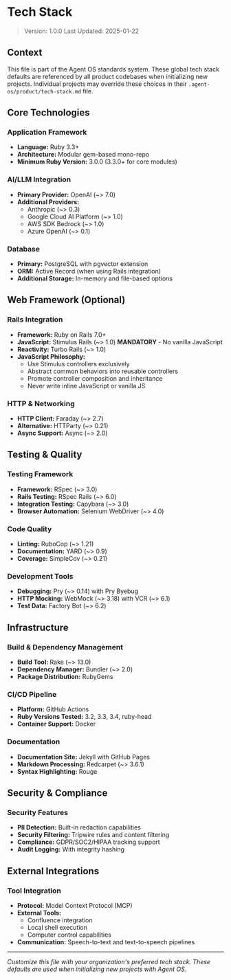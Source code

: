 # Tech Stack

> Version: 1.0.0
> Last Updated: 2025-01-22

## Context

This file is part of the Agent OS standards system. These global tech stack defaults are referenced by all product codebases when initializing new projects. Individual projects may override these choices in their `.agent-os/product/tech-stack.md` file.

## Core Technologies

### Application Framework
- **Language:** Ruby 3.3+
- **Architecture:** Modular gem-based mono-repo
- **Minimum Ruby Version:** 3.0.0 (3.3.0+ for core modules)

### AI/LLM Integration
- **Primary Provider:** OpenAI (~> 7.0)
- **Additional Providers:** 
  - Anthropic (~> 0.3)
  - Google Cloud AI Platform (~> 1.0)
  - AWS SDK Bedrock (~> 1.0)
  - Azure OpenAI (~> 0.1)

### Database
- **Primary:** PostgreSQL with pgvector extension
- **ORM:** Active Record (when using Rails integration)
- **Additional Storage:** In-memory and file-based options

## Web Framework (Optional)

### Rails Integration
- **Framework:** Ruby on Rails 7.0+
- **JavaScript:** Stimulus Rails (~> 1.0) **MANDATORY** - No vanilla JavaScript
- **Reactivity:** Turbo Rails (~> 1.0)
- **JavaScript Philosophy:**
  - Use Stimulus controllers exclusively
  - Abstract common behaviors into reusable controllers
  - Promote controller composition and inheritance
  - Never write inline JavaScript or vanilla JS

### HTTP & Networking
- **HTTP Client:** Faraday (~> 2.7)
- **Alternative:** HTTParty (~> 0.21)
- **Async Support:** Async (~> 2.0)

## Testing & Quality

### Testing Framework
- **Framework:** RSpec (~> 3.0)
- **Rails Testing:** RSpec Rails (~> 6.0)
- **Integration Testing:** Capybara (~> 3.0)
- **Browser Automation:** Selenium WebDriver (~> 4.0)

### Code Quality
- **Linting:** RuboCop (~> 1.21)
- **Documentation:** YARD (~> 0.9)
- **Coverage:** SimpleCov (~> 0.21)

### Development Tools
- **Debugging:** Pry (~> 0.14) with Pry Byebug
- **HTTP Mocking:** WebMock (~> 3.18) with VCR (~> 6.1)
- **Test Data:** Factory Bot (~> 6.2)

## Infrastructure

### Build & Dependency Management
- **Build Tool:** Rake (~> 13.0)
- **Dependency Manager:** Bundler (~> 2.0)
- **Package Distribution:** RubyGems

### CI/CD Pipeline
- **Platform:** GitHub Actions
- **Ruby Versions Tested:** 3.2, 3.3, 3.4, ruby-head
- **Container Support:** Docker

### Documentation
- **Documentation Site:** Jekyll with GitHub Pages
- **Markdown Processing:** Redcarpet (~> 3.6.1)
- **Syntax Highlighting:** Rouge

## Security & Compliance

### Security Features
- **PII Detection:** Built-in redaction capabilities
- **Security Filtering:** Tripwire rules and content filtering
- **Compliance:** GDPR/SOC2/HIPAA tracking support
- **Audit Logging:** With integrity hashing

## External Integrations

### Tool Integration
- **Protocol:** Model Context Protocol (MCP)
- **External Tools:** 
  - Confluence integration
  - Local shell execution
  - Computer control capabilities
- **Communication:** Speech-to-text and text-to-speech pipelines

---

*Customize this file with your organization's preferred tech stack. These defaults are used when initializing new projects with Agent OS.*
